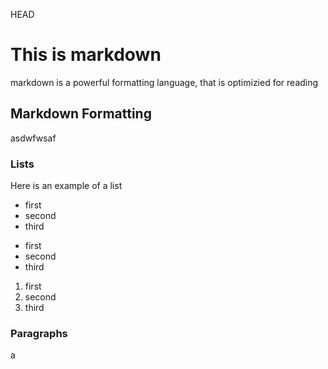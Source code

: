 HEAD
# This is markdown

markdown is a powerful formatting language, that is optimizied for reading

## Markdown Formatting

asdwfwsaf

### Lists

Here is an example of a list

- first
- second
- third

* first
* second
* third

1. first
2. second
3. third

### Paragraphs

a
